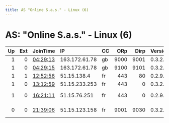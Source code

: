 ```yaml
---
title: AS "Online S.a.s." - Linux (6)
---
```


# AS: "Online S.a.s." - Linux (6)

|   Up |   Ext | JoinTime                                                                                            | IP            | CC   |   ORp |   Dirp | Version   | Contact                      | Nickname           |   eFamMembers |
|-----:|------:|:----------------------------------------------------------------------------------------------------|:--------------|:-----|------:|-------:|:----------|:-----------------------------|:-------------------|--------------:|
|    1 |     0 | [04:29:13](https://metrics.torproject.org/rs.html#details/E6043800E301975260CC5782AF2DC40FDDE95567) | 163.172.61.78 | gb   |  9000 |   9001 | 0.3.2.10  | jwbecher@drazisil.com        | drazisil           |             2 |
|    1 |     0 | [04:29:15](https://metrics.torproject.org/rs.html#details/E628E64B4B265259727388E9461B0940705DEEF5) | 163.172.61.78 | gb   |  9100 |   9101 | 0.3.2.10  | jwbecher@drazisil.com        | drazisil           |             2 |
|    1 |     1 | [12:52:56](https://metrics.torproject.org/rs.html#details/3DC5B26B00E6A355E7A582BA6620ABDFCF0852A8) | 51.15.138.4   | fr   |   443 |     80 | 0.2.9.14  | tor operator &lt;tor at cfot | kazipuka2          |             1 |
|    1 |     0 | [13:12:59](https://metrics.torproject.org/rs.html#details/510A75840497D2C46588A6234FE96D000746F5D6) | 51.15.233.253 | fr   |   443 |      0 | 0.3.2.10  | None                         | paratownUA         |             1 |
|    1 |     0 | [16:21:11](https://metrics.torproject.org/rs.html#details/08EE421CDE6CBA7011E9747FFBF305B665A02447) | 51.15.76.251  | fr   |   443 |      0 | 0.2.9.14  | 0xFFFFFFFF Random Person     | ididnteditheconfig |             1 |
|    0 |     0 | [21:39:06](https://metrics.torproject.org/rs.html#details/223C8D15C2FB39DB7A2F2C134171B15A583CFE62) | 51.15.123.158 | fr   |  9001 |   9030 | 0.3.2.10  | 0xF33EF5D14C223992 Nathan    | lunorian           |             1 |
